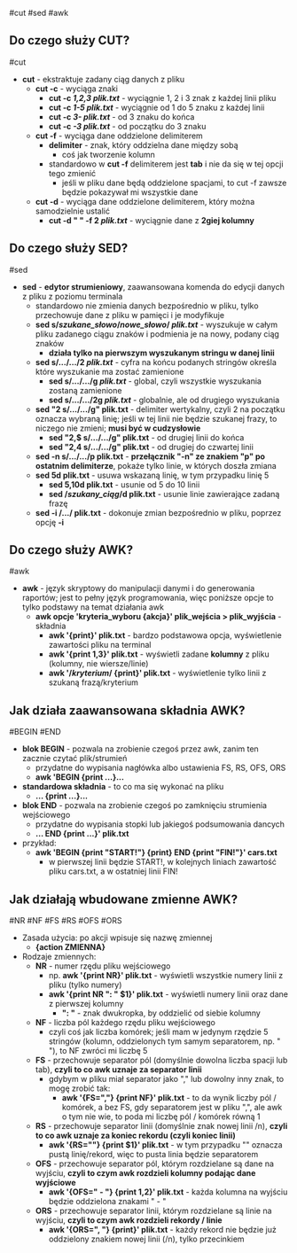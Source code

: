  #cut #sed #awk

## Do czego służy CUT?
#cut 
- **cut** - ekstraktuje zadany ciąg danych z pliku
	- **cut -c** - wyciąga znaki
		- **cut -c *1,2,3* *plik.txt*** - wyciągnie 1, 2 i 3 znak z każdej linii pliku
		- **cut -c *1-5* *plik.txt*** - wyciągnie od 1 do 5 znaku z każdej linii
		- **cut -c *3-* *plik.txt*** - od 3 znaku do końca
		- **cut -c *-3* *plik.txt*** - od początku do 3 znaku
	- **cut -f** - wyciąga dane oddzielone delimiterem
		- **delimiter** - znak, który oddzielna dane między sobą
			- coś jak tworzenie kolumn
		- standardowo w **cut -f** delimiterem jest **tab** i nie da się w tej opcji tego zmienić
			- jeśli w pliku dane będą oddzielone spacjami, to cut -f zawsze będzie pokazywał mi wszystkie dane
	- **cut -d** - wyciąga dane oddzielone delimiterem, który można samodzielnie ustalić
		- **cut -d  " " -f 2 *plik.txt*** - wyciągnie dane z **2giej kolumny**

## Do czego służy SED?
#sed 
- **sed** - **edytor strumieniowy**, zaawansowana komenda do edycji danych z pliku z poziomu terminala
	- standardowo nie zmienia danych bezpośrednio w pliku, tylko przechowuje dane z pliku w pamięci i je modyfikuje
	- **sed s/*szukane_słowo*/*nowe_słowo*/ *plik.txt*** - wyszukuje w całym pliku zadanego ciągu znaków i podmienia je na nowy, podany ciąg znaków
		- **działa tylko na pierwszym wyszukanym stringu w danej linii**
	- **sed s/.../.../2 *plik.txt*** - cyfra na końcu podanych stringów określa które wyszukanie ma zostać zamienione
		- **sed s/.../.../g *plik.txt*** - global, czyli wszystkie wyszukania zostaną zamienione
		- **sed s/.../.../2g *plik.txt*** - globalnie, ale od drugiego wyszukania
	- **sed "2 s/.../.../g" plik.txt** - delimiter wertykalny, czyli 2 na początku oznacza wybraną linię; jeśli w tej linii nie będzie szukanej frazy, to niczego nie zmieni; **musi być w cudzysłowie**
		- **sed "2,$ s/.../.../g" plik.txt** - od drugiej linii do końca
		- **sed "2,4 s/.../.../g" plik.txt** - od drugiej do czwartej linii
	- **sed -n s/.../.../p plik.txt** - **przełącznik "-n" ze znakiem "p" po ostatnim delimiterze**, pokaże tylko linie, w których doszła zmiana
	- **sed 5d plik.txt** - usuwa wskazaną linię, w tym przypadku linię 5
		- **sed 5,10d plik.txt** - usunie od 5 do 10 linii
		- **sed /*szukany_ciąg*/d plik.txt** - usunie linie zawierające zadaną frazę
	- **sed -i /.../ plik.txt** - dokonuje zmian bezpośrednio w pliku, poprzez opcję **-i**

## Do czego służy AWK?
#awk 
- **awk** - język skryptowy do manipulacji danymi i do generowania raportów; jest to pełny język programowania, więc poniższe opcje to tylko podstawy na temat działania awk
	- **awk opcje 'kryteria_wyboru {akcja}' plik_wejścia > plik_wyjścia** -  składnia
		- **awk '{print}' plik.txt** - bardzo podstawowa opcja, wyświetlenie zawartości pliku na terminal 
		- **awk '{print $1,$3}' plik.txt** - wyświetli zadane **kolumny** z pliku (kolumny, nie wiersze/linie)
		- **awk '/*kryterium*/ {print}' plik.txt** - wyświetlenie tylko linii z szukaną frazą/kryterium

## Jak działa zaawansowana składnia AWK?
#BEGIN #END
- **blok BEGIN** - pozwala na zrobienie czegoś przez awk, zanim ten zacznie czytać plik/strumień
	- przydatne do wypisania nagłówka albo ustawienia FS, RS, OFS, ORS
	- **awk 'BEGIN {print ...}...**
- **standardowa składnia** - to co ma się wykonać na pliku
	- **... {print ...}...**
- **blok END** - pozwala na zrobienie czegoś po zamknięciu strumienia wejściowego
	- przydatne do wypisania stopki lub jakiegoś podsumowania dancych
	- **... END {print ...}' plik.txt**
- przykład:
	- **awk 'BEGIN {print "START!"} {print} END {print "FIN!"}' cars.txt**
		- w pierwszej linii będzie START!, w kolejnych liniach zawartość pliku cars.txt, a w ostatniej linii FIN!

## Jak działają wbudowane zmienne AWK?
#NR #NF #FS #RS #OFS #ORS
- Zasada użycia: po akcji wpisuje się nazwę zmiennej
	- **{action ZMIENNA}**
- Rodzaje zmiennych:
	- **NR** - numer rzędu pliku wejściowego
		- np. **awk '{print NR}' plik.txt** - wyświetli wszystkie numery linii z pliku (tylko numery)
		- **awk '{print NR ": " $1}' plik.txt** - wyświetli numery linii oraz dane z pierwszej kolumny
			- **": "** - znak dwukropka, by oddzielić od siebie kolumny
	- **NF** - liczba pól każdego rzędu pliku wejściowego
		- czyli coś jak liczba komórek; jeśli mam w jedynym rzędzie 5 stringów (kolumn, oddzielonych tym samym separatorem, np. " "), to NF zwróci mi liczbę 5
	- **FS** - przechowuje separator pól (domyślnie dowolna liczba spacji lub tab), **czyli to co awk uznaje za separator linii**
		- gdybym w pliku miał separator jako "," lub dowolny inny znak, to mogę zrobić tak:
			- **awk '{FS=","} {print NF}' plik.txt** - to da wynik liczby pól / komórek, a bez FS, gdy separatorem jest w pliku ",", ale awk o tym nie wie, to poda mi liczbę pól / komórek równą 1
	- **RS** - przechowuje separator linii (domyślnie znak nowej linii /n), **czyli to co awk uznaje za koniec rekordu (czyli koniec linii)**
		- **awk '{RS=""} {print $1}' plik.txt** - w tym przypadku "" oznacza pustą linię/rekord, więc to pusta linia będzie separatorem
	- **OFS** - przechowuje separator pól, którym rozdzielane są dane na wyjściu, **czyli to czym awk rozdzieli kolumny podając dane wyjściowe**
		- **awk '{OFS=" - "} {print $1,$2}' plik.txt** - każda kolumna na wyjściu będzie oddzielona znakami " - "
	- **ORS** - przechowuje separator linii, którym rozdzielane są linie na wyjściu, **czyli to czym awk rozdzieli rekordy / linie**
		- **awk '{ORS=", "} {print}' plik.txt** - każdy rekord nie będzie już oddzielony znakiem nowej linii (/n), tylko przecinkiem